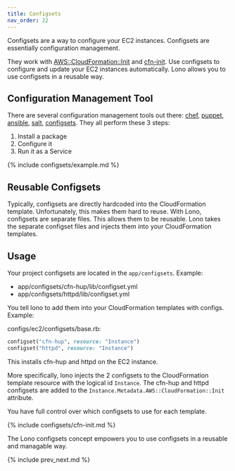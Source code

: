 ```yaml
---
title: Configsets
nav_order: 22
---
```


Configsets are a way to configure your EC2 instances. Configsets are essentially configuration management.

They work with [AWS::CloudFormation::Init](https://docs.aws.amazon.com/AWSCloudFormation/latest/UserGuide/aws-resource-init.html) and [cfn-init](https://docs.aws.amazon.com/AWSCloudFormation/latest/UserGuide/cfn-init.html). Use configsets to configure and update your EC2 instances automatically. Lono allows you to use configsets in a reusable way.

## Configuration Management Tool

There are several configuration management tools out there: [chef](https://www.chef.io/configuration-management/), [puppet](https://puppet.com/), [ansible](https://www.ansible.com/), [salt](https://docs.saltstack.com/en/latest/), [configsets](https://docs.aws.amazon.com/AWSCloudFormation/latest/UserGuide/aws-resource-init.html).  They all perform these 3 steps:

1. Install a package
2. Configure it
3. Run it as a Service

{% include configsets/example.md %}

## Reusable Configsets

Typically, configsets are directly hardcoded into the CloudFormation template. Unfortunately, this makes them hard to reuse. With Lono, configsets are separate files. This allows them to be reusable. Lono takes the separate configset files and injects them into your CloudFormation templates.

## Usage

Your project configsets are located in the `app/configsets`. Example:

* app/configsets/cfn-hup/lib/configset.yml
* app/configsets/httpd/lib/configset.yml

You tell lono to add them into your CloudFormation templates with configs. Example:

configs/ec2/configsets/base.rb:

```ruby
configset("cfn-hup", resource: "Instance")
configset("httpd", resource: "Instance")
```

This installs cfn-hup and httpd on the EC2 instance.

More specifically, lono injects the 2 configsets to the CloudFormation template resource with the logical id `Instance`.  The cfn-hup and httpd configsets are added to the `Instance.Metadata.AWS::CloudFormation::Init` attribute.

You have full control over which configsets to use for each template.

{% include configsets/cfn-init.md %}

The Lono configsets concept empowers you to use configsets in a reusable and managable way.

{% include prev_next.md %}
